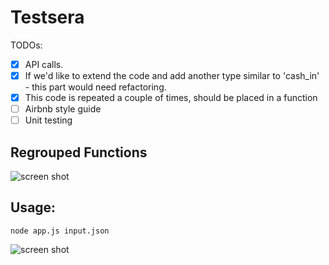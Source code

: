 # Testsera

TODOs:
- [x] API calls.
- [x] If we'd like to extend the code and add another type similar to 'cash_in' - this part would need refactoring.
- [x] This code is repeated a couple of times, should be placed in a function
- [ ] Airbnb style guide
- [ ] Unit testing

## Regrouped Functions
![screen shot](https://i.imgur.com/2uzUdJd.png)

## Usage:
```
node app.js input.json
```

![screen shot](https://i.imgur.com/PoEpdLt.png)
